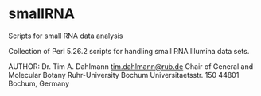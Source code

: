 # smallRNA
Scripts for small RNA data analysis

Collection of Perl 5.26.2 scripts for handling small RNA Illumina data sets.

AUTHOR: 
Dr. Tim A. Dahlmann
tim.dahlmann@rub.de
Chair of General and Molecular Botany
Ruhr-University Bochum
Universitaetsstr. 150
44801 Bochum, Germany
